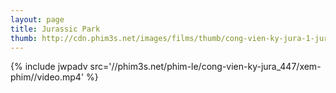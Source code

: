 ```yaml
---
layout: page
title: Jurassic Park
thumb: http://cdn.phim3s.net/images/films/thumb/cong-vien-ky-jura-1-jurassic-park.jpg
---
```

{% include jwpadv src='//phim3s.net/phim-le/cong-vien-ky-jura_447/xem-phim//video.mp4' %}
